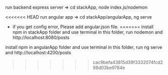 run backend express server =>
cd stackApp,
node index.js/nodemon

<<<<<<< HEAD
run angular app =>
cd stackApp/angularApp,
ng serve

* if you get config error, Please add angular.json file.
=======
install npm in stackApp folder and use terminal in this folder, run nodemon and http://localhost:8080/posts

install npm in angularApp folder and use terminal in this folder, run ng serve and http://localhost:4200/posts
>>>>>>> cac9befa43815d39f3332074fcd298d03be9784e
